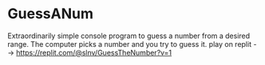 # GuessANum
Extraordinarily simple console program to guess a number from a desired range. The computer picks a number and you try to guess it.
play on replit --> https://replit.com/@slnv/GuessTheNumber?v=1 
